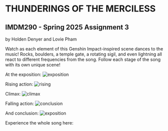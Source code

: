 # THUNDERINGS OF THE MERCILESS
## IMDM290 - Spring 2025 Assignment 3
by Holden Denyer and Lovie Pham

Watch as each element of this Genshin Impact-inspired scene dances to the music! Rocks, boulders, a temple gate, a rotating sigil, and even lightning all react to different frequencies from the song.
Follow each stage of the song with its own unique scene!

At the exposition:
![exposition](https://github.com/user-attachments/assets/33385b99-f1ba-4d69-bf31-4f0ad03492b2)

Rising action:
![rising](https://github.com/user-attachments/assets/7023a6d8-95ca-430e-b5a9-868679cc8e77)

Climax:
![climax](https://github.com/user-attachments/assets/aed5a091-f457-4a4c-bbd1-86e0fe161197)

Falling action:
![conclusion](https://github.com/user-attachments/assets/4728723a-29c5-4ea6-b8a0-6806ace4b466)

And conclusion:
![exposition](https://github.com/user-attachments/assets/1c16f0e5-b220-43da-8600-037c406ae222)


Experience the whole song here:
